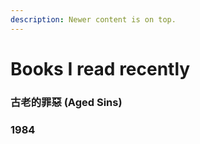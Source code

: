 ```yaml
---
description: Newer content is on top.
---
```


# Books I read recently

### 古老的罪惡 (Aged Sins)

### 1984
